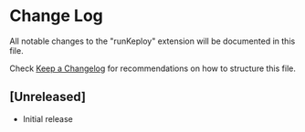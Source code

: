 # Change Log

All notable changes to the "runKeploy" extension will be documented in this file.

Check [Keep a Changelog](http://keepachangelog.com/) for recommendations on how to structure this file.

## [Unreleased]

- Initial release
